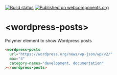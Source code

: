 [![Build status](https://travis-ci.org/Therapychat/wordpress-posts.svg?branch=master)](https://travis-ci.org/Therapychat/wordpress-posts)
[![Published on webcomponents.org](https://img.shields.io/badge/webcomponents.org-published-blue.svg)](https://www.webcomponents.org/element/therapychat/wordpress-posts)

# \<wordpress-posts\>

Polymer element to show Wordpress posts

<!--
```
<custom-element-demo>
  <template>
    <link rel="import" href="wordpress-posts.html">
    <next-code-block></next-code-block>
  </template>
</custom-element-demo>
```
-->
```html
<wordpress-posts
  url="https://wordpress.org/news/wp-json/wp/v2/"
  max="4"
  category-names="development, documentation"
></wordpress-posts>
```
